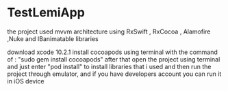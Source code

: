 # TestLemiApp

the project used mvvm architecture using RxSwift , RxCocoa , Alamofire ,Nuke and IBanimatable libraries

download xcode 10.2.1
install cocoapods
using terminal  with the command of : "sudo gem install cocoapods"
after that open the project using terminal and just enter "pod install" to install
libraries that i used and then run the project through emulator, and if you have 
developers account you can run it in iOS device
